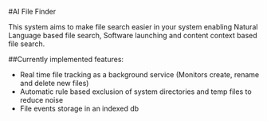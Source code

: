 #AI File Finder

This system aims to make file search easier in your system enabling Natural Language based file search, Software launching and content context based file search.

##Currently implemented features:
- Real time file tracking as a background service (Monitors create, rename and delete new files)
- Automatic rule based exclusion of system directories and temp files to reduce noise
- File events storage in an indexed db
